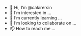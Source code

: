 - 👋 Hi, I’m @cakirersin
- 👀 I’m interested in ...
- 🌱 I’m currently learning ...
- 💞️ I’m looking to collaborate on ...
- 📫 How to reach me ...

<!---
cakirersin/cakirersin is a ✨ special ✨ repository because its `README.md` (this file) appears on your GitHub profile.
You can click the Preview link to take a look at your changes.
--->
